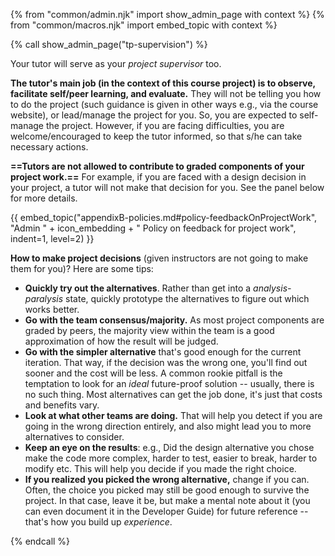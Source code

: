{% from "common/admin.njk" import show_admin_page with context %}
{% from "common/macros.njk" import embed_topic with context %}

{% call show_admin_page("tp-supervision") %}
<div id="main">

<div tags="m--cs2113 m--cs2103">

Your tutor will serve as your _project supervisor_ too.
</div>
<div tags="m--cs2113 m--cs2103">

**The tutor's main job (in the context of this course project) is to observe, facilitate self/peer learning, and evaluate.** They will not be telling you how to do the project (such guidance is given in other ways e.g., via the course website), or lead/manage the project for you. So, you are expected to self-manage the project. However, if you are facing difficulties, you are welcome/encouraged to keep the tutor informed, so that s/he can take necessary actions.
</div>
<div tags="m--cs2113 m--cs2103" id="making-project-decisions">

**==Tutors are not allowed to contribute to graded components of your project work.==** For example, if you are faced with a design decision in your project, a tutor will not make that decision for you. See the panel below for more details.

{{ embed_topic("appendixB-policies.md#policy-feedbackOnProjectWork", "Admin " + icon_embedding + " Policy on feedback for project work", indent=1, level=2) }}

<box type="tip" seamless>

**How to make project decisions** (given instructors are not going to make them for you)? Here are some tips:

* **Quickly try out the alternatives**. Rather than get into a _analysis-paralysis_ state, quickly prototype the alternatives to figure out which works better.
* **Go with the team consensus/majority.** As most project components are graded by peers, the majority view within the team is a good approximation of how the result will be judged.
* **Go with the simpler alternative** that's good enough for the current iteration. That way, if the decision was the wrong one, you'll find out sooner and the cost will be less. A common rookie pitfall is the temptation to look for an _ideal_ future-proof solution -- usually, there is no such thing. Most alternatives can get the job done, it's just that costs and benefits vary.
* **Look at what other teams are doing.** That will help you detect if you are going in the wrong direction entirely, and also might lead you to more alternatives to consider.
* **Keep an eye on the results**: e.g., Did the design alternative you chose make the code more complex, harder to test, easier to break, harder to modify etc. This will help you decide if you made the right choice.
* **If you realized you picked the wrong alternative,** change if you can. Often, the choice you picked may still be good enough to survive the project. In that case, leave it be, but make a mental note about it (you can even document it in the Developer Guide) for future reference -- that's how you build up _experience_.

</box>
</div>

</div>

{% endcall %}
